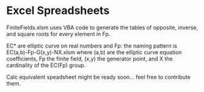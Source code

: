 # Excel Spreadsheets

FiniteFields.xlsm uses VBA code to generate the tables of
opposite, inverse, and square roots for every element in Fp.

EC* are elliptic curve on real numbers and Fp:
the naming pattern is EC(a,b)-Fp-G(x,y)-NX.xlsm
where (a,b) are the elliptic curve equation coefficients,
Fp the finite field,
(x,y) the generator point,
and X the cardinality of the EC(Fp) group.

Calc equivalent speadsheet might be ready soon... feel free to contribute them.
